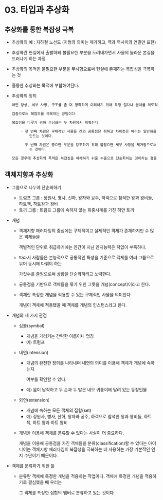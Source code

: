# 03. 타입과 추상화

## 추상화를 통한 복잡성 극복

- 추상화의 예 : 지하철 노선도 (지형의 의미는 제거하고, 역과 역사이의 연결만 표현)
- 추상화란 현실에서 출발하되 불필요한 부분을 도려내가면서 사물의 놀라운 본질을 드러나게 하는 과정
- 추상화의 목적은 불필요한 부분을 무시함으로써 현실에 존재하는 복잡성을 극복하는 것
- 휼륭한 추상화는 목적에 부합해야된다.
- 추상화의 정의
    
    ```jsx
    어떤 양상, 세부 사항, 구조를 좀 더 명확하게 이해하기 위해 특정 절차나 물체를 의도적으로 생략하거나
    
    감춤으로써 복잡도를 극복하는 방법이다.
    
    복잡성을 다루기 위해 추상화는 두 차원에서 이뤄진다
    
    	- 첫 번째 차원은 구체적인 사물들 간의 공통점은 취하고 차이점은 버리는 일반화를 통해 단순하게
    		만드는 것이다.
    	
    	- 두 번째 차원은 중요한 부분을 강조하기 위해 불필요한 세부 사항을 제거함으로써 단순하게 만드
    		는 것이다.
    
    모든 경우에 추상화의 목적은 복잡성을 이해하기 쉬운 수준으로 단순화하는 것이라는 점을 기억하라.
    ```
    

## 객체지향과 추상화

- 그룹으로 나누어 단순화하기
    - 트럼프 그룹 : 정원사, 병사, 신하, 왕자와 공주, 하객으로 참석한 왕과 왕비들, 하트잭, 하트왕과 왕비
    - 토끼 그룹 : 트럼프 그룹에 속하지 않는 회중시계를 가진 하안 토끼
- 개념
    - 객체지향 패러다임의 중심에는 구체적이고 실제적인 객체가 존재하지만 수 많은 객체들을
        
        객별적인 단위로 취급하기에는 인간이 지닌 인지능력은 턱없이 부족하다.
        
    - 따라서 사람들은 본능적으로 공통적인 특성을 기준으로 객체를 여러 그룹으로 묶어 동시에 다뤄야 하는
        
        가짓수를 줄임으로써 상황을 단순화하려고 노력한다.
        
    - 공통점을 기반으로 객체들을 묶기 위한 그릇을 개념(concept)이라고 한다.
    - 객체란 특정한 개념을 적용할 수 있는 구체적인 사물을 의미한다.
        
        개념이 객체에 적용됐을 때 객체를 개념의 인스턴스라고 한다.
        
- 개념의 세 가지 관점
    - 심볼(symbol)
        - 개념을 가리키는 간략한 이름이나 명칭
        - 예) 트럼프
    - 내연(intension)
        - 개념의 완전한 정의를 나타내며 내연의 의미를 이용해 객체가 개념에 속하는지
            
            여부를 확인할 수 있다.
            
        - 예) 몸이 납작하고 두 손과 두 발은 네모 귀퉁이에 달려 있는 등장인물
    - 외연(extension)
        - 개념에 속하는 모든 객체의 집합(set)
        - 예) 정원사, 병사, 신하, 왕자와 공주, 하객으로 참석한 왕과 왕비들, 하트 잭, 하트 왕과 하트 왕비
    - 개념을 이용해 객체를 분류할 수 있다는 사실이 더 중요하다.
        
        개념을 이용해 공통점을 가진 객체들을 분류(classification)할 수 있다는 아이디어는 객체지향 패러다임이 복잡성을 극복하는 데 사용하는 가장 기본적인 인지 수단이기 때문이다.
        
- 객체를 분류하기 위한 틀
    - 분류란 객체에 특정한 개념을 적용하는 작업이다. 객체에 특정한 개념을 적용하기로 결심했을 때 우리는
        
        그 객체를 특정한 집합의 맴버로 분류하고 있는 것이다.
